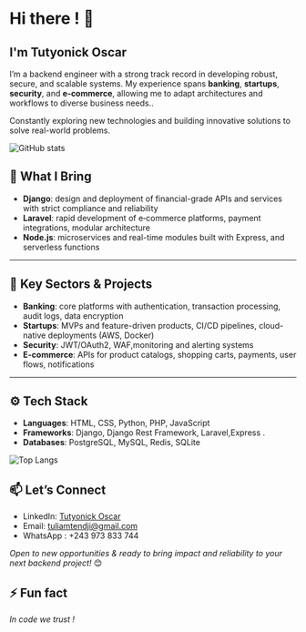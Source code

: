 # Hi there ! 👋 

## I'm Tutyonick Oscar

I’m a backend engineer with a strong track record in developing robust, secure, and scalable systems. My experience spans **banking**, **startups**, **security**, and **e‑commerce**, allowing me to adapt architectures and workflows to diverse business needs..

Constantly exploring new technologies and building innovative solutions to solve real-world problems.

![GitHub stats](https://github-readme-stats-eight-xi-41.vercel.app/api?username=Tutyonick-Oscar&show_icons=true&include_all_commits=false&theme=tokyonight&border_radius=8&border_color=A012FF&custom_title=My%20Github%20stats)

## 💼 What I Bring

- **Django**: design and deployment of financial-grade APIs and services with strict compliance and reliability  
- **Laravel**: rapid development of e‑commerce platforms, payment integrations, modular architecture  
- **Node.js**: microservices and real-time modules built with Express, and serverless functions  

---

## 🔑 Key Sectors & Projects

- **Banking**: core platforms with authentication, transaction processing, audit logs, data encryption  
- **Startups**: MVPs and feature-driven products, CI/CD pipelines, cloud-native deployments (AWS, Docker)  
- **Security**: JWT/OAuth2, WAF,monitoring and alerting systems  
- **E-commerce**: APIs for product catalogs, shopping carts, payments, user flows, notifications  

---

## ⚙️ Tech Stack

- **Languages**: HTML, CSS, Python, PHP, JavaScript  
- **Frameworks**: Django, Django Rest Framework, Laravel,Express .
- **Databases**: PostgreSQL, MySQL, Redis, SQLite  


![Top Langs](https://github-readme-stats-eight-xi-41.vercel.app/api/top-langs/?username=Tutyonick-Oscar&layout=compact&hide=hack,css&theme=tokyonight&border_radius=8&border_color=A012FF)

## 📫 Let’s Connect

- LinkedIn: [Tutyonick Oscar](https://www.linkedin.com/in/tutyonick-oscar-14a426233/)
- Email: [tuliamtendji@gmail.com](mailto:tuliamtendji@gmail.com)
- WhatsApp : +243 973 833 744
  
*Open to new opportunities & ready to bring impact and reliability to your next backend project!* 😊

## ⚡ Fun fact 

*In code we trust !*
